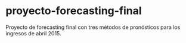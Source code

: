 # proyecto-forecasting-final
Proyecto de forecasting final con tres métodos de pronósticos para los ingresos de abril 2015.
